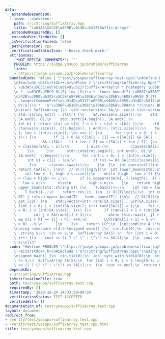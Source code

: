 ```yaml
---
data:
  _extendedDependsOn:
  - icon: ':question:'
    path: src/String/SuffixArray.hpp
    title: "\u63A5\u5C3E\u8F9E\u914D\u5217(Suffix-Array)"
  _extendedRequiredBy: []
  _extendedVerifiedWith: []
  _isVerificationFailed: false
  _pathExtension: cpp
  _verificationStatusIcon: ':heavy_check_mark:'
  attributes:
    '*NOT_SPECIAL_COMMENTS*': ''
    PROBLEM: https://judge.yosupo.jp/problem/suffixarray
    links:
    - https://judge.yosupo.jp/problem/suffixarray
  bundledCode: "#line 1 \"test/yosupo/suffixarray.test.cpp\"\n#define PROBLEM \"https://judge.yosupo.jp/problem/suffixarray\"\
    \n#include <bits/stdc++.h>\n#line 3 \"src/String/SuffixArray.hpp\"\n/**\n * @title\
    \ \u63A5\u5C3E\u8F9E\u914D\u5217(Suffix-Array)\n * @category \u6587\u5B57\u5217\
    \n *  \u69CB\u7BC9 O(|S| log |S|)\n *  lower_bound(T) \u6587\u5B57\u5217T\u3092\
    \u542B\u3080\u63A5\u5C3E\u8F9E\u306Eindex\u306E\u4E0B\u9650 O(|T| log |S|)\n *\
    \  LongestCommonPrefix\u914D\u5217\uFF08\u9AD8\u3055\u914D\u5217\uFF09 \u69CB\u7BC9\
    \ O(|S|)\n *  '$'\u306F\u5165\u308C\u3066\u306A\u3044\n */\n\n// BEGIN CUT HERE\n\
    \nstruct SuffixArray {\n  std::vector<int> SA;\n  const std::string s;\n  SuffixArray(const\
    \ std::string &str) : s(str) {\n    SA.resize(s.size());\n    std::iota(SA.begin(),\
    \ SA.end(), 0);\n    std::sort(SA.begin(), SA.end(),\n              [&](int a,\
    \ int b) { return s[a] == s[b] ? a > b : s[a] < s[b]; });\n    std::vector<int>\
    \ classes(s.size()), c(s.begin(), s.end()), cnt(s.size());\n    for (int len =\
    \ 1; len < (int)s.size(); len <<= 1) {\n      for (int i = 0; i < (int)s.size();\
    \ i++) {\n        if (i > 0 && c[SA[i - 1]] == c[SA[i]] && SA[i - 1] + len < s.size()\n\
    \            && c[SA[i - 1] + len / 2] == c[SA[i] + len / 2]) {\n          classes[SA[i]]\
    \ = classes[SA[i - 1]];\n        } else {\n          classes[SA[i]] = i;\n   \
    \     }\n      }\n      std::iota(cnt.begin(), cnt.end(), 0);\n      std::copy(SA.begin(),\
    \ SA.end(), c.begin());\n      for (int i = 0; i < (int)s.size(); i++) {\n   \
    \     int s1 = c[i] - len;\n        if (s1 >= 0) SA[cnt[classes[s1]]++] = s1;\n\
    \      }\n      classes.swap(c);\n    }\n  }\n  int operator[](int k) const {\
    \ return (SA[k]); }\n\n  // O(|T|log|S|)\n  int lower_bound(std::string &T) {\n\
    \    int low = -1, high = s.size();\n    while (high - low > 1) {\n      int m\
    \ = (low + high) >> 1;\n      if (s.compare(SA[m], T.length(), T) < 0)\n     \
    \   low = m;\n      else\n        high = m;\n    }\n    return high;\n  }\n  int\
    \ upper_bound(std::string &T) {\n    T.back()++;\n    int res = lower_bound(T);\n\
    \    T.back()--;\n    return res;\n  }\n  // O(|T|log|S|)\n  int count(std::string\
    \ &T) { return upper_bound(T) - lower_bound(T); }\n\n  // O(|S|)\n  std::vector<int>\
    \ get_lcp() {\n    std::vector<int> rank(SA.size()), LCP(SA.size());\n    for\
    \ (int i = 0; i < (int)SA.size(); i++) rank[SA[i]] = i;\n    for (int i = 0, h\
    \ = 0; i < (int)SA.size(); i++) {\n      if (rank[i] + 1 < (int)SA.size()) {\n\
    \        int j = SA[rank[i] + 1];\n        while (std::max(i, j) + h < (int)SA.size()\
    \ && s[i + h] == s[j + h]) ++h;\n        LCP[rank[i] + 1] = h;\n        if (h\
    \ > 0) --h;\n      }\n    }\n    return LCP;\n  }\n};\n#line 4 \"test/yosupo/suffixarray.test.cpp\"\
    \nusing namespace std;\n\nsigned main() {\n  cin.tie(0);\n  ios::sync_with_stdio(0);\n\
    \  string S;\n  cin >> S;\n  SuffixArray SA(S);\n  for (int i = 0; i < S.length();\
    \ i++) {\n    cout << (i ? \" \" : \"\") << SA[i];\n  }\n  cout << endl;\n  return\
    \ 0;\n}\n"
  code: "#define PROBLEM \"https://judge.yosupo.jp/problem/suffixarray\"\n#include\
    \ <bits/stdc++.h>\n#include \"src/String/SuffixArray.hpp\"\nusing namespace std;\n\
    \nsigned main() {\n  cin.tie(0);\n  ios::sync_with_stdio(0);\n  string S;\n  cin\
    \ >> S;\n  SuffixArray SA(S);\n  for (int i = 0; i < S.length(); i++) {\n    cout\
    \ << (i ? \" \" : \"\") << SA[i];\n  }\n  cout << endl;\n  return 0;\n}"
  dependsOn:
  - src/String/SuffixArray.hpp
  isVerificationFile: true
  path: test/yosupo/suffixarray.test.cpp
  requiredBy: []
  timestamp: '2020-10-24 14:33:30+09:00'
  verificationStatus: TEST_ACCEPTED
  verifiedWith: []
documentation_of: test/yosupo/suffixarray.test.cpp
layout: document
redirect_from:
- /verify/test/yosupo/suffixarray.test.cpp
- /verify/test/yosupo/suffixarray.test.cpp.html
title: test/yosupo/suffixarray.test.cpp
---
```

